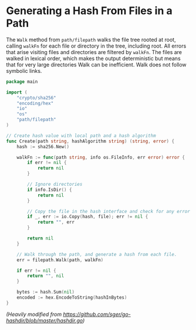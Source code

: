 # Generating a Hash From Files in a Path

The `Walk` method from `path/filepath` walks the file tree rooted at root, calling `walkFn` for each file or directory in the tree, including root. All errors that arise visiting files and directories are filtered by `walkFn`. The files are walked in lexical order, which makes the output deterministic but means that for very large directories Walk can be inefficient. Walk does not follow symbolic links.

```go
package main

import (
    "crypto/sha256"
    "encoding/hex"
    "io"
    "os"
    "path/filepath"
)

// Create hash value with local path and a hash algorithm
func Create(path string, hashAlgorithm string) (string, error) {
    hash := sha256.New()

    walkFn := func(path string, info os.FileInfo, err error) error {
        if err != nil {
            return nil
        }

        // Ignore directories
        if info.IsDir() {
            return nil
        }

        // Copy the file in the hash interface and check for any error
        if _, err := io.Copy(hash, file); err != nil {
            return "", err
        }

        return nil
    }

    // Walk through the path, and generate a hash from each file.
    err = filepath.Walk(path, walkFn)

    if err != nil {
        return "", nil
    }

    bytes := hash.Sum(nil)
    encoded := hex.EncodeToString(hashInBytes)
}

```

_(Heavily modified from https://github.com/sger/go-hashdir/blob/master/hashdir.go)_